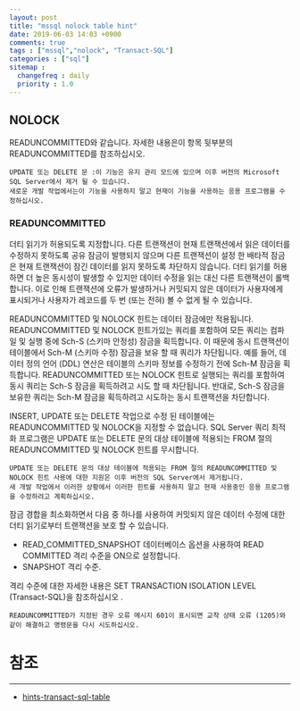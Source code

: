 ```yaml
---
layout: post
title: "mssql nolock table hint"
date: 2019-06-03 14:03 +0900
comments: true
tags : ["mssql","nolock", "Transact-SQL"]
categories : ["sql"]
sitemap :
  changefreq : daily
  priority : 1.0
---
```


## NOLOCK

READUNCOMMITTED와 같습니다. 자세한 내용은이 항목 뒷부분의 READUNCOMMITTED를 참조하십시오.

```
UPDATE 또는 DELETE 문 :이 기능은 유지 관리 모드에 있으며 이후 버전의 Microsoft SQL Server에서 제거 될 수 있습니다. 
새로운 개발 작업에서는이 기능을 사용하지 말고 현재이 기능을 사용하는 응용 프로그램을 수정하십시오.
```

### READUNCOMMITTED

더티 읽기가 허용되도록 지정합니다. 
다른 트랜잭션이 현재 트랜잭션에서 읽은 데이터를 수정하지 못하도록 공유 잠금이 발행되지 않으며 다른 트랜잭션이 설정 한 배타적 잠금은 현재 트랜잭션이 잠긴 데이터를 읽지 못하도록 차단하지 않습니다. 
더티 읽기를 허용하면 더 높은 동시성이 발생할 수 있지만 데이터 수정을 읽는 대신 다른 트랜잭션이 롤백합니다. 
이로 인해 트랜잭션에 오류가 발생하거나 커밋되지 않은 데이터가 사용자에게 표시되거나 사용자가 레코드를 두 번 (또는 전혀) 볼 수 없게 될 수 있습니다.

READUNCOMMITTED 및 NOLOCK 힌트는 데이터 잠금에만 적용됩니다. 
READUNCOMMITTED 및 NOLOCK 힌트가있는 쿼리를 포함하여 모든 쿼리는 컴파일 및 실행 중에 Sch-S (스키마 안정성) 잠금을 획득합니다. 
이 때문에 동시 트랜잭션이 테이블에서 Sch-M (스키마 수정) 잠금을 보유 할 때 쿼리가 차단됩니다. 
예를 들어, 데이터 정의 언어 (DDL) 연산은 테이블의 스키마 정보를 수정하기 전에 Sch-M 잠금을 획득합니다. 
READUNCOMMITTED 또는 NOLOCK 힌트로 실행되는 쿼리를 포함하여 동시 쿼리는 Sch-S 잠금을 획득하려고 시도 할 때 차단됩니다. 
반대로, Sch-S 잠금을 보유한 쿼리는 Sch-M 잠금을 획득하려고 시도하는 동시 트랜잭션을 차단합니다.

INSERT, UPDATE 또는 DELETE 작업으로 수정 된 테이블에는 READUNCOMMITTED 및 NOLOCK을 지정할 수 없습니다. 
SQL Server 쿼리 최적화 프로그램은 UPDATE 또는 DELETE 문의 대상 테이블에 적용되는 FROM 절의 READUNCOMMITTED 및 NOLOCK 힌트를 무시합니다.

```
UPDATE 또는 DELETE 문의 대상 테이블에 적용되는 FROM 절의 READUNCOMMITTED 및 NOLOCK 힌트 사용에 대한 지원은 이후 버전의 SQL Server에서 제거됩니다.
새 개발 작업에서 이러한 상황에서 이러한 힌트를 사용하지 말고 현재 사용중인 응용 프로그램을 수정하려고 계획하십시오.
```

잠금 경합을 최소화하면서 다음 중 하나를 사용하여 커밋되지 않은 데이터 수정에 대한 더티 읽기로부터 트랜잭션을 보호 할 수 있습니다.

* READ_COMMITTED_SNAPSHOT 데이터베이스 옵션을 사용하여 READ COMMITTED 격리 수준을 ON으로 설정합니다.
* SNAPSHOT 격리 수준.

격리 수준에 대한 자세한 내용은 SET TRANSACTION ISOLATION LEVEL (Transact-SQL)을 참조하십시오 .

```
READUNCOMMITTED가 지정된 경우 오류 메시지 601이 표시되면 교착 상태 오류 (1205)와 같이 해결하고 명령문을 다시 시도하십시오.
```


# 참조
-----
* [hints-transact-sql-table](https://docs.microsoft.com/en-us/sql/t-sql/queries/hints-transact-sql-table)



